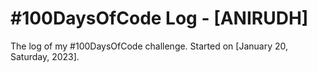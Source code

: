 # #100DaysOfCode Log - [ANIRUDH]

The log of my #100DaysOfCode challenge. Started on [January 20, Saturday, 2023].





